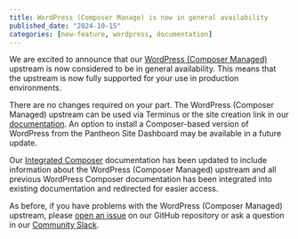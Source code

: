 ```yaml
---
title: WordPress (Composer Manage) is now in general availability
published_date: "2024-10-15"
categories: [new-feature, wordpress, documentation]
---
```


We are excited to announce that our [WordPress (Composer Managed)](https://github.com/pantheon-systems/wordpress-composer-managed) upstream is now considered to be in general availability. This means that the upstream is now fully supported for your use in production environments.

There are no changes required on your part. The WordPress (Composer Managed) upstream can be used via Terminus or the site creation link in our [documentation](/guides/integrated-composer/create#wordpress-with-integrated-composer-and-bedrock). An option to install a Composer-based version of WordPress from the Pantheon Site Dashboard may be available in a future update.

Our [Integrated Composer](/guides/integrated-composer) documentation has been updated to include information about the WordPress (Composer Managed) upstream and all previous WordPress Composer documentation has been integrated into existing documentation and redirected for easier access.

As before, if you have problems with the WordPress (Composer Managed) upstream, please [open an issue](https://github.com/pantheon-systems/wordpress-composer-managed/issues) on our GitHub repository or ask a question in our [Community Slack](https://slackin.pantheon.io/).